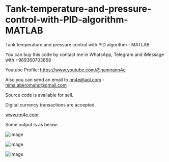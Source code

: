 # Tank-temperature-and-pressure-control-with-PID-algorithm-MATLAB
Tank temperature and pressure control with PID algorithm - MATLAB

You can buy this code by contact me in WhatsApp, Telegram and iMessage with +989360703858

Youtube Profile: https://www.youtube.com/@namirann4e

Also you can send an email to nn4e@aol.com - nima.aberomand@gmail.com

Source code is available for sell.

Digital currency transactions are accepted.

www.nn4e.com

Some output is as below:

![image](https://github.com/user-attachments/assets/c2409882-563b-4c85-bde6-07f9ec9e0748)

![image](https://github.com/user-attachments/assets/881dc299-6307-456d-897a-e5183bf1b9cd)

![image](https://github.com/user-attachments/assets/fc91b442-79f5-4414-aa9d-d15a2ffd001c)

